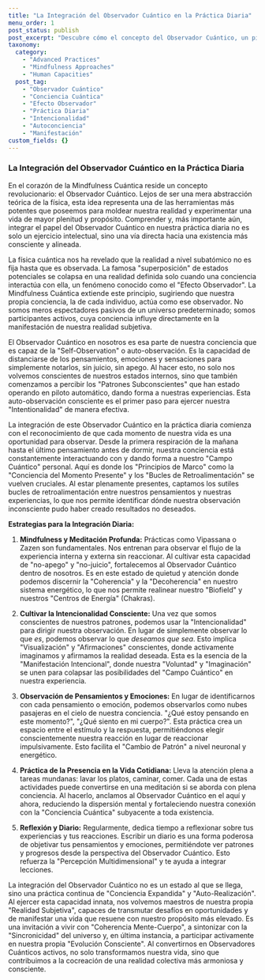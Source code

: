 ```yaml
---
title: "La Integración del Observador Cuántico en la Práctica Diaria"
menu_order: 1
post_status: publish
post_excerpt: "Descubre cómo el concepto del Observador Cuántico, un pilar de la Mindfulness Cuántica, puede transformar tu realidad cotidiana. Este artículo explora la ciencia detrás de la observación consciente y ofrece estrategias prácticas para integrar este poderoso principio en tu vida, fomentando una existencia más intencional y alineada con tu verdadero potencial."
taxonomy:
  category:
    - "Advanced Practices"
    - "Mindfulness Approaches"
    - "Human Capacities"
  post_tag:
    - "Observador Cuántico"
    - "Conciencia Cuántica"
    - "Efecto Observador"
    - "Práctica Diaria"
    - "Intencionalidad"
    - "Autoconciencia"
    - "Manifestación"
custom_fields: {}
---
```


### La Integración del Observador Cuántico en la Práctica Diaria

En el corazón de la Mindfulness Cuántica reside un concepto revolucionario: el Observador Cuántico. Lejos de ser una mera abstracción teórica de la física, esta idea representa una de las herramientas más potentes que poseemos para moldear nuestra realidad y experimentar una vida de mayor plenitud y propósito. Comprender y, más importante aún, integrar el papel del Observador Cuántico en nuestra práctica diaria no es solo un ejercicio intelectual, sino una vía directa hacia una existencia más consciente y alineada.

La física cuántica nos ha revelado que la realidad a nivel subatómico no es fija hasta que es observada. La famosa "superposición" de estados potenciales se colapsa en una realidad definida solo cuando una conciencia interactúa con ella, un fenómeno conocido como el "Efecto Observador". La Mindfulness Cuántica extiende este principio, sugiriendo que nuestra propia conciencia, la de cada individuo, actúa como ese observador. No somos meros espectadores pasivos de un universo predeterminado; somos participantes activos, cuya conciencia influye directamente en la manifestación de nuestra realidad subjetiva.

El Observador Cuántico en nosotros es esa parte de nuestra conciencia que es capaz de la "Self-Observation" o auto-observación. Es la capacidad de distanciarse de los pensamientos, emociones y sensaciones para simplemente notarlos, sin juicio, sin apego. Al hacer esto, no solo nos volvemos conscientes de nuestros estados internos, sino que también comenzamos a percibir los "Patrones Subconscientes" que han estado operando en piloto automático, dando forma a nuestras experiencias. Esta auto-observación consciente es el primer paso para ejercer nuestra "Intentionalidad" de manera efectiva.

La integración de este Observador Cuántico en la práctica diaria comienza con el reconocimiento de que cada momento de nuestra vida es una oportunidad para observar. Desde la primera respiración de la mañana hasta el último pensamiento antes de dormir, nuestra conciencia está constantemente interactuando con y dando forma a nuestro "Campo Cuántico" personal. Aquí es donde los "Principios de Marco" como la "Conciencia del Momento Presente" y los "Bucles de Retroalimentación" se vuelven cruciales. Al estar plenamente presentes, captamos los sutiles bucles de retroalimentación entre nuestros pensamientos y nuestras experiencias, lo que nos permite identificar dónde nuestra observación inconsciente pudo haber creado resultados no deseados.

**Estrategias para la Integración Diaria:**

1.  **Mindfulness y Meditación Profunda:** Prácticas como Vipassana o Zazen son fundamentales. Nos entrenan para observar el flujo de la experiencia interna y externa sin reaccionar. Al cultivar esta capacidad de "no-apego" y "no-juicio", fortalecemos al Observador Cuántico dentro de nosotros. Es en este estado de quietud y atención donde podemos discernir la "Coherencia" y la "Decoherencia" en nuestro sistema energético, lo que nos permite realinear nuestro "Biofield" y nuestros "Centros de Energía" (Chakras).

2.  **Cultivar la Intencionalidad Consciente:** Una vez que somos conscientes de nuestros patrones, podemos usar la "Intencionalidad" para dirigir nuestra observación. En lugar de simplemente observar lo que *es*, podemos observar lo que *deseamos que sea*. Esto implica "Visualización" y "Afirmaciones" conscientes, donde activamente imaginamos y afirmamos la realidad deseada. Esta es la esencia de la "Manifestación Intencional", donde nuestra "Voluntad" y "Imaginación" se unen para colapsar las posibilidades del "Campo Cuántico" en nuestra experiencia.

3.  **Observación de Pensamientos y Emociones:** En lugar de identificarnos con cada pensamiento o emoción, podemos observarlos como nubes pasajeras en el cielo de nuestra conciencia. "¿Qué estoy pensando en este momento?", "¿Qué siento en mi cuerpo?". Esta práctica crea un espacio entre el estímulo y la respuesta, permitiéndonos elegir conscientemente nuestra reacción en lugar de reaccionar impulsivamente. Esto facilita el "Cambio de Patrón" a nivel neuronal y energético.

4.  **Práctica de la Presencia en la Vida Cotidiana:** Lleva la atención plena a tareas mundanas: lavar los platos, caminar, comer. Cada una de estas actividades puede convertirse en una meditación si se aborda con plena conciencia. Al hacerlo, anclamos al Observador Cuántico en el aquí y ahora, reduciendo la dispersión mental y fortaleciendo nuestra conexión con la "Conciencia Cuántica" subyacente a toda existencia.

5.  **Reflexión y Diario:** Regularmente, dedica tiempo a reflexionar sobre tus experiencias y tus reacciones. Escribir un diario es una forma poderosa de objetivar tus pensamientos y emociones, permitiéndote ver patrones y progresos desde la perspectiva del Observador Cuántico. Esto refuerza la "Percepción Multidimensional" y te ayuda a integrar lecciones.

La integración del Observador Cuántico no es un estado al que se llega, sino una práctica continua de "Conciencia Expandida" y "Auto-Realización". Al ejercer esta capacidad innata, nos volvemos maestros de nuestra propia "Realidad Subjetiva", capaces de transmutar desafíos en oportunidades y de manifestar una vida que resuene con nuestro propósito más elevado. Es una invitación a vivir con "Coherencia Mente-Cuerpo", a sintonizar con la "Sincronicidad" del universo y, en última instancia, a participar activamente en nuestra propia "Evolución Consciente". Al convertirnos en Observadores Cuánticos activos, no solo transformamos nuestra vida, sino que contribuimos a la cocreación de una realidad colectiva más armoniosa y consciente.